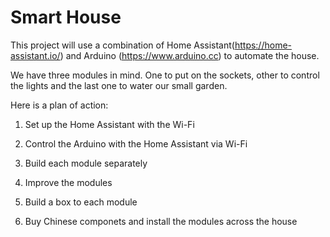 # Smart House

This project will use a combination of Home Assistant(https://home-assistant.io/) and Arduino (https://www.arduino.cc) to automate the house.

We have three modules in mind. One to put on the sockets, other to control the lights and the last one to water our small garden. 

Here is a plan of action:

1. Set up the Home Assistant with the Wi-Fi
 
2. Control the Arduino with the Home Assistant via Wi-Fi
 
3. Build each module separately 

4. Improve the modules
 
5. Build a box to each module

6. Buy Chinese componets and install the modules across the house
